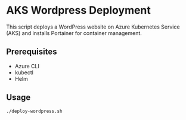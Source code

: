 # AKS Wordpress Deployment

This script deploys a WordPress website on Azure Kubernetes Service (AKS) and installs Portainer for container management.

## Prerequisites

- Azure CLI
- kubectl
- Helm

## Usage

```bash
./deploy-wordpress.sh
